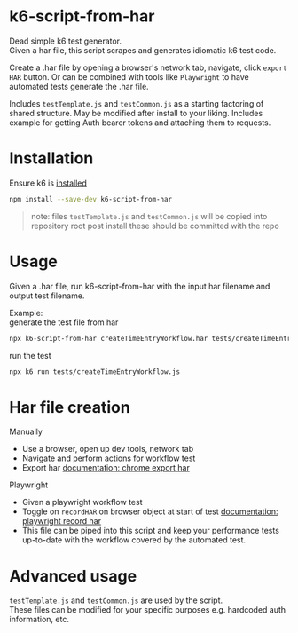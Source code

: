 # k6-script-from-har

Dead simple k6 test generator.  
Given a har file, this script scrapes and generates idiomatic k6 test code.  

Create a .har file by opening a browser's network tab, navigate, click `export HAR` button. Or can be combined with tools like `Playwright` to have automated tests generate the .har file.  

Includes `testTemplate.js` and `testCommon.js` as a starting factoring of shared structure. May be modified after install to your liking. Includes example for getting Auth bearer tokens and attaching them to requests.

# Installation
Ensure k6 is [installed](https://grafana.com/docs/k6/latest/set-up/install-k6/)

``` sh
npm install --save-dev k6-script-from-har
```
> note: files `testTemplate.js` and `testCommon.js` will be copied into repository root post install
these should be committed with the repo

# Usage
Given a .har file, run k6-script-from-har with the input har filename and output test filename.  

Example:  
generate the test file from har
``` sh
npx k6-script-from-har createTimeEntryWorkflow.har tests/createTimeEntryWorkflow.js
```

run the test
``` sh
npx k6 run tests/createTimeEntryWorkflow.js
```

# Har file creation
Manually
- Use a browser, open up dev tools, network tab
- Navigate and perform actions for workflow test
- Export har [documentation: chrome export har](https://developer.chrome.com/docs/devtools/network/reference/#export)

Playwright
- Given a playwright workflow test
- Toggle on `recordHAR` on browser object at start of test [documentation: playwright record har](https://playwright.dev/docs/mock#recording-a-har-file)
- This file can be piped into this script and keep your performance tests up-to-date with the workflow covered by the automated test.


# Advanced usage
`testTemplate.js` and `testCommon.js` are used by the script.   
These files can be modified for your specific purposes e.g. hardcoded auth information, etc.
